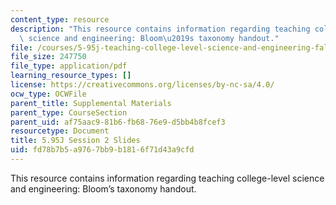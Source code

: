 ```yaml
---
content_type: resource
description: "This resource contains information regarding teaching college-level\
  \ science and engineering: Bloom\u2019s taxonomy handout."
file: /courses/5-95j-teaching-college-level-science-and-engineering-fall-2015/fd78b7b5a9767bb9b1816f71d43a9cfd_MIT5_95JF15_class2_slides.pdf
file_size: 247750
file_type: application/pdf
learning_resource_types: []
license: https://creativecommons.org/licenses/by-nc-sa/4.0/
ocw_type: OCWFile
parent_title: Supplemental Materials
parent_type: CourseSection
parent_uid: af75aac9-81b6-fb68-76e9-d5bb4b8fcef3
resourcetype: Document
title: 5.95J Session 2 Slides
uid: fd78b7b5-a976-7bb9-b181-6f71d43a9cfd
---
```

This resource contains information regarding teaching college-level science and engineering: Bloom’s taxonomy handout.